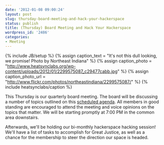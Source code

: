 ```yaml
---
date: '2012-01-08 09:00:24'
layout: post
slug: thursday-board-meeting-and-hack-your-hackerspace
status: publish
title: (Thursday) Board Meeting and Hack Your Hackerspace
wordpress_id: '2486'
categories:
- Meeting
---
```


{% include JB/setup %}
{% assign caption_text = "It's not this dull looking, we promise! Photo by Northeast Indiana" %}
{% assign caption_photo = "http://www.heatsynclabs.org/wp-content/uploads/2012/01/2299575087_c29477cabb.jpg" %}
{% assign caption_photo_url = "http://www.flickr.com/photos/northeastindiana/2299575087/" %}
{% include heatsynclabs/caption %}

This Thursday is our quarterly board meeting. The board will be discussing a number of topics outlined on this [scheduled agenda](http://groups.google.com/group/heatsynclabs/browse_thread/thread/dc5dc7872a6c055a). All members in good standing are encouraged to attend the meeting and voice opinions on the topics that matter. We will be starting promptly at 7:00 PM in the common area downstairs.

Afterwards, we'll be holding our bi-monthly hackerspace hacking session! We'll have a list of tasks to accomplish for Great Justice, as well as a chance for the membership to steer the direction our space is headed.
